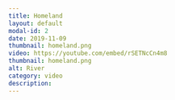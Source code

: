 ```yaml
---
title: Homeland
layout: default
modal-id: 2
date: 2019-11-09
thumbnail: homeland.png
video: https://youtube.com/embed/rSETNcCn4m8
thumbnail: homeland.png
alt: River
category: video
description: 
---
```

